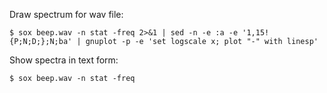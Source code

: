 Draw spectrum for wav file:
```
$ sox beep.wav -n stat -freq 2>&1 | sed -n -e :a -e '1,15!{P;N;D;};N;ba' | gnuplot -p -e 'set logscale x; plot "-" with linesp'
```
Show spectra in text form:
```
$ sox beep.wav -n stat -freq
```
